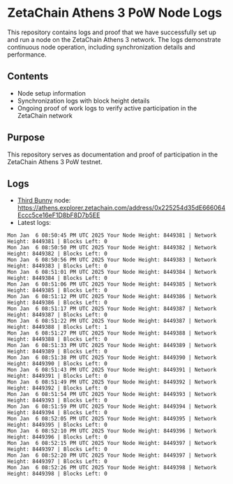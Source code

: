 # ZetaChain Athens 3 PoW Node Logs
This repository contains logs and proof that we have successfully set up and run a node on the ZetaChain Athens 3 network. The logs demonstrate continuous node operation, including synchronization details and performance.

## Contents
- Node setup information
- Synchronization logs with block height details
- Ongoing proof of work logs to verify active participation in the ZetaChain network

## Purpose
This repository serves as documentation and proof of participation in the ZetaChain Athens 3 PoW testnet.

## Logs

- [Third Bunny](https://thirdbunny.xyz/) node: https://athens.explorer.zetachain.com/address/0x225254d35dE666064Eccc5ce16eF1D8bF8D7b5EE
- Latest logs:
```
Mon Jan  6 08:50:45 PM UTC 2025 Your Node Height: 8449381 | Network Height: 8449381 | Blocks Left: 0
Mon Jan  6 08:50:50 PM UTC 2025 Your Node Height: 8449382 | Network Height: 8449382 | Blocks Left: 0
Mon Jan  6 08:50:56 PM UTC 2025 Your Node Height: 8449383 | Network Height: 8449383 | Blocks Left: 0
Mon Jan  6 08:51:01 PM UTC 2025 Your Node Height: 8449384 | Network Height: 8449384 | Blocks Left: 0
Mon Jan  6 08:51:06 PM UTC 2025 Your Node Height: 8449385 | Network Height: 8449385 | Blocks Left: 0
Mon Jan  6 08:51:12 PM UTC 2025 Your Node Height: 8449386 | Network Height: 8449386 | Blocks Left: 0
Mon Jan  6 08:51:17 PM UTC 2025 Your Node Height: 8449387 | Network Height: 8449387 | Blocks Left: 0
Mon Jan  6 08:51:22 PM UTC 2025 Your Node Height: 8449387 | Network Height: 8449388 | Blocks Left: 1
Mon Jan  6 08:51:27 PM UTC 2025 Your Node Height: 8449388 | Network Height: 8449388 | Blocks Left: 0
Mon Jan  6 08:51:33 PM UTC 2025 Your Node Height: 8449389 | Network Height: 8449389 | Blocks Left: 0
Mon Jan  6 08:51:38 PM UTC 2025 Your Node Height: 8449390 | Network Height: 8449390 | Blocks Left: 0
Mon Jan  6 08:51:43 PM UTC 2025 Your Node Height: 8449391 | Network Height: 8449391 | Blocks Left: 0
Mon Jan  6 08:51:49 PM UTC 2025 Your Node Height: 8449392 | Network Height: 8449392 | Blocks Left: 0
Mon Jan  6 08:51:54 PM UTC 2025 Your Node Height: 8449393 | Network Height: 8449393 | Blocks Left: 0
Mon Jan  6 08:51:59 PM UTC 2025 Your Node Height: 8449394 | Network Height: 8449394 | Blocks Left: 0
Mon Jan  6 08:52:05 PM UTC 2025 Your Node Height: 8449395 | Network Height: 8449395 | Blocks Left: 0
Mon Jan  6 08:52:10 PM UTC 2025 Your Node Height: 8449396 | Network Height: 8449396 | Blocks Left: 0
Mon Jan  6 08:52:15 PM UTC 2025 Your Node Height: 8449397 | Network Height: 8449397 | Blocks Left: 0
Mon Jan  6 08:52:20 PM UTC 2025 Your Node Height: 8449397 | Network Height: 8449397 | Blocks Left: 0
Mon Jan  6 08:52:26 PM UTC 2025 Your Node Height: 8449398 | Network Height: 8449398 | Blocks Left: 0
```
